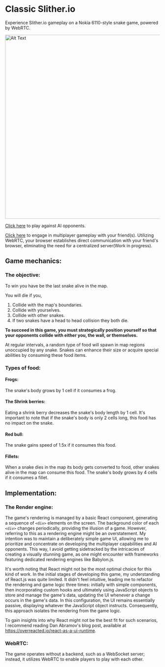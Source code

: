 # Classic Slither.io

Experience Slither.io gameplay on a Nokia 6110-style snake game, powered by WebRTC.

<img src="demo/gameplay.gif" alt="Alt Text" height="600">

[Click here](https://shibisuriya.github.io/classic-slither.io/) to play against AI opponents.

[Click here](https://shibisuriya.github.io/classic-slither.io/) to engage in multiplayer gameplay with your friend(s). Utilizing WebRTC, your browser establishes direct communication with your friend's browser, eliminating the need for a centralized server(Work in progress).

## Game mechanics:

### The objective:

To win you have be the last snake alive in the map.

You will die if you,

1. Collide with the map's boundaries.
2. Collide with yourselves.
3. Collide with other snakes.
4. If two snakes have a head to head collision they both die.

**To succeed in this game, you must strategically position yourself so that your opponents collide with either you, the wall, or themselves.**

At regular intervals, a random type of food will spawn in map regions unoccupied by any snake. Snakes can enhance their size or acquire special abilities by consuming these food items.

### Types of food:

#### Frogs:

The snake's body grows by 1 cell if it consumes a frog.

#### The Shrink berries:

Eating a shrink berry decreases the snake's body length by 1 cell. It's important to note that if the snake's body is only 2 cells long, this food has no impact on the snake.

#### Red bull:

The snake gains speed of 1.5x if it consumes this food.

#### Fillets:

When a snake dies in the map its body gets converted to food, other snakes alive in the map can consume this food. The snake's body grows by 4 cells if it consumes a fillet.

## Implementation:

### The Render engine:

The game's rendering is managed by a basic React component, generating a sequence of `<div>` elements on the screen. The background color of each `<div>` changes periodically, providing the illusion of a game. However, referring to this as a rendering engine might be an overstatement. My intention was to maintain a deliberately simple game UI, allowing me to prioritize and concentrate on developing the multiplayer capabilities and AI opponents. This way, I avoid getting sidetracked by the intricacies of creating a visually stunning game, as one might encounter with frameworks featuring dedicated rendering engines like Babylon.js.

It's worth noting that React might not be the most optimal choice for this kind of work.
In the initial stages of developing this game, my understanding of React.js was quite limited. It didn't feel intuitive, leading me to refactor the rendering and game logic three times: initially with simple components, then incorporating custom hooks and ultimately using JavaScript objects to store and manage the game's data, updating the UI whenever a change occurs in the game's data. In this configuration, the UI remains essentially passive, displaying whatever the JavaScript object instructs. Consequently, this approach isolates the rendering from the game logic.

To gain insights into why React might not be the best fit for such scenarios, I recommend reading Dan Abramov's blog post, available at https://overreacted.io/react-as-a-ui-runtime.

### WebRTC:

The game operates without a backend, such as a WebSocket server; instead, it utilizes WebRTC to enable players to play with each other.
